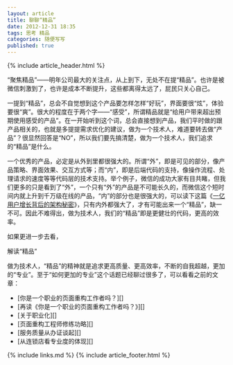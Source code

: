 ```yaml
---
layout: article
title: 聊聊“精品”
date: 2012-12-31 18:35
tags: 思考 精品
categories: 随便写写
published: true
---
```


{% include article_header.html %}

“聚焦精品”——明年公司最大的关注点，从上到下，无处不在提“精品”。也许是被微信刺激到了，也许是成本不断提升，这些都离得太远了，屁民只关心自己。

一提到“精品”，总会不自觉想到这个产品要怎样怎样“好玩”，界面要很“炫”，体验要很“爽”。很大的程度在于两个字——“感受”，所谓精品就是“给用户带来超出预期使用感受的产品”。在一开始听到这个词，总会直接想到产品，我们平时做的跟产品相关的，也就是多提提需求优化的建议，做为一个技术人，难道要转去做“产品”？很显然回答是“NO”，所以我们要先搞清楚，做为一个技术人，我们追求的“精品”是什么。

一个优秀的产品，必定是从外到里都很强大的。所谓“外”，即是可见的部分，像产品策略、界面效果、交互方式等；而“内”，即是后端代码的支持，像操作流程、处理请求的速度等等代码层的技术支持。举个例子，微信的成功大家有目共睹，但我们更多的只是看到了“外”，一个只有“外”的产品是不可能长久的，而微信这个短时间内就上升到千万级在线的产品，“内”的部分也是很强大的，可以读下这篇《[一亿用户增长背后的架构秘密](http://www.csdn.net/article/2012-05-15/2805581)》，只有内外都强大了，才有可能出来一个“精品”，缺一不可。因此不难得出，做为技术人，我们的“精品”即是更健壮的代码，更高的效率。

如果更进一步去看，

解读“精品”

做为技术人，“精品”的精神就是追求更高质量、更高效率，不断的自我超越，更加的“专业”。至于“如何更加的专业”这个话题已经聊过很多了，可以看看之前的文章：

- [你是一个职业的页面重构工作者吗？][]
- [再读《你是一个职业的页面重构工作者吗？》][]
- [关于职业化][]
- [页面重构工程师修练功略][]
- [服务质量从办证谈起][]
- [从连锁店看专业度的体现][]

{% include links.md %}
{% include article_footer.html %}
